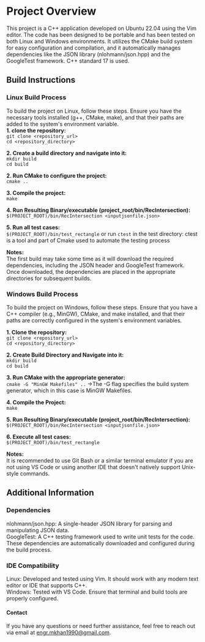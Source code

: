 # Project Overview    
This project is a C++ application developed on Ubuntu 22.04 using the Vim editor. The code has been designed to be portable and has been tested on both Linux and Windows environments. It utilizes the CMake build system for easy configuration and compilation, and it automatically manages dependencies like the JSON library (nlohmann/json.hpp) and the GoogleTest framework. C++ standard 17 is used.    

## Build Instructions    
### Linux Build Process    
To build the project on Linux, follow these steps. Ensure you have the necessary tools installed (g++, CMake, make), and that their paths are added to the system's environment variable.   
**1. clone the repository:**     
`git clone <repository_url>`      
`cd <repository_directory>`    

**2. Create a build directory and navigate into it:**    
`mkdir build`     
`cd build`    

**2. Run CMake to configure the project:**     
`cmake ..`     

**3. Compile the project:**     
`make`    

**4. Run Resulting Binary/executable (project_root/bin/RecIntersection):**    
`$(PROJECT_ROOT)/bin/RecIntersection <inputjsonfile.json>`   

**5. Run all test cases:**    
`$(PROJECT_ROOT)/bin/test_rectangle`   or run `ctest` in the test directory: ctest is a tool and part of Cmake used to automate the testing process 

**Notes:**      
The first build may take some time as it will download the required dependencies, including the JSON header and GoogleTest framework.    
Once downloaded, the dependencies are placed in the appropriate directories for subsequent builds.    

### Windows Build Process   
To build the project on Windows, follow these steps. Ensure that you have a C++ compiler (e.g., MinGW), CMake, and make installed, and that their paths are correctly configured in the system's environment variables.     

**1. Clone the repository:**     
`git clone <repository_url>`    
`cd <repository_directory>`     

**2. Create Build Directory and Navigate into it:**    
`mkdir build`     
`cd build`     

**3. Run CMake with the appropriate generator:**      
`cmake -G "MinGW Makefiles" ..`		->The -G flag specifies the build system generator, which in this case is MinGW Makefiles.      

**4. Compile the Project:**      
`make`    

**5. Run Resulting Binary/executable (project_root/bin/RecIntersection):**     
`$(PROJECT_ROOT)/bin/RecIntersection <inputjsonfile.json>`     

**6. Execute all test cases:**     
 `$(PROJECT_ROOT)/bin/test_rectangle`     

**Notes:**     
It is recommended to use Git Bash or a similar terminal emulator if you are not using VS Code or using another IDE that doesn't natively support Unix-style commands.     

## Additional Information      
### Dependencies   
nlohmann/json.hpp: A single-header JSON library for parsing and manipulating JSON data.   
GoogleTest: A C++ testing framework used to write unit tests for the code.   
These dependencies are automatically downloaded and configured during the build process.   

### IDE Compatibility   
Linux: Developed and tested using Vim. It should work with any modern text editor or IDE that supports C++.   
Windows: Tested with VS Code. Ensure that terminal and build tools are properly configured.   

#### Contact     
If you have any questions or need further assistance, feel free to reach out via email at engr.mkhan1990@gmail.com.  




